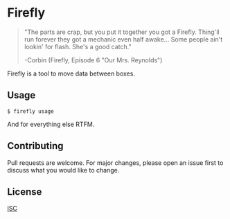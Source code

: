 # Firefly

> "The parts are crap, but you put it together you got a Firefly. Thing'll run forever they got a mechanic even half awake... Some people ain't lookin' for flash. She's a good catch."
>
> -Corbin (Firefly, Episode 6 "Our Mrs. Reynolds")

Firefly is a tool to move data between boxes.

## Usage

```shell
$ firefly usage
```
And for everything else RTFM.

## Contributing
Pull requests are welcome. For major changes, please open an issue first to discuss what you would like to change.

## License
[ISC](https://opensource.org/licenses/ISC)

